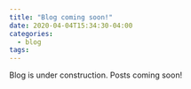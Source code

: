 ```yaml
---
title: "Blog coming soon!"
date: 2020-04-04T15:34:30-04:00
categories:
  - blog
tags:
---
```


Blog is under construction. Posts coming soon!